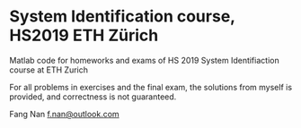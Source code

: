 # System Identification course, HS2019 ETH Zürich


Matlab code for homeworks and exams of HS 2019 System Identifiaction course at ETH Zurich

For all problems in exercises and the final exam, the solutions from myself is provided, and correctness is not guaranteed.

Fang Nan <f.nan@outlook.com>
